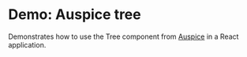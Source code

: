 # Demo: Auspice tree

Demonstrates how to use the Tree component from [Auspice](https://github.com/nextstrain/auspice) in a React application.
